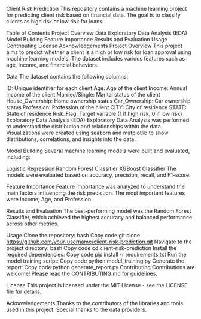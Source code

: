 Client Risk Prediction
This repository contains a machine learning project for predicting client risk based on financial data. The goal is to classify clients as high risk or low risk for loans.

Table of Contents
Project Overview
Data
Exploratory Data Analysis (EDA)
Model Building
Feature Importance
Results and Evaluation
Usage
Contributing
License
Acknowledgements
Project Overview
This project aims to predict whether a client is a high or low risk for loan approval using machine learning models. The dataset includes various features such as age, income, and financial behaviors.

Data
The dataset contains the following columns:

ID: Unique identifier for each client
Age: Age of the client
Income: Annual income of the client
Married/Single: Marital status of the client
House_Ownership: Home ownership status
Car_Ownership: Car ownership status
Profession: Profession of the client
CITY: City of residence
STATE: State of residence
Risk_Flag: Target variable (1 if high risk, 0 if low risk)
Exploratory Data Analysis (EDA)
Exploratory Data Analysis was performed to understand the distribution and relationships within the data. Visualizations were created using seaborn and matplotlib to show distributions, correlations, and insights into the data.

Model Building
Several machine learning models were built and evaluated, including:

Logistic Regression
Random Forest Classifier
XGBoost Classifier
The models were evaluated based on accuracy, precision, recall, and F1-score.

Feature Importance
Feature importance was analyzed to understand the main factors influencing the risk prediction. The most important features were Income, Age, and Profession.

Results and Evaluation
The best-performing model was the Random Forest Classifier, which achieved the highest accuracy and balanced performance across other metrics.

Usage
Clone the repository:
bash
Copy code
git clone https://github.com/your-username/client-risk-prediction.git
Navigate to the project directory:
bash
Copy code
cd client-risk-prediction
Install the required dependencies:
Copy code
pip install -r requirements.txt
Run the model training script:
Copy code
python model_training.py
Generate the report:
Copy code
python generate_report.py
Contributing
Contributions are welcome! Please read the CONTRIBUTING.md for guidelines.

License
This project is licensed under the MIT License - see the LICENSE file for details.

Acknowledgements
Thanks to the contributors of the libraries and tools used in this project.
Special thanks to the data providers.
